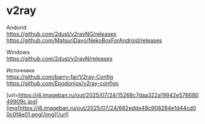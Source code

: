 # v2ray

Andorid  
https://github.com/2dust/v2rayNG/releases  
https://github.com/MatsuriDayo/NekoBoxForAndroid/releases

Windows  
https://github.com/2dust/v2rayN/releases

Источники  
https://github.com/barry-far/V2ray-Config  
https://github.com/Epodonios/v2ray-configs  


[url=https://i4.imageban.ru/out/2025/07/24/15268c7daa322a19942e57668049909c.jpg][img]https://i8.imageban.ru/out/2025/07/24/682edde48c908284e1d44cd00c0f4e01.png[/img][/url]  

